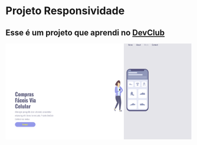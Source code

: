 <h1>Projeto Responsividade</h1>
<h2>Esse é um projeto que aprendi no <a href="https://rodolfomori.com.br/devclub">DevClub </a></h2>

<img src="https://github.com/Primedina/Primeiro-Projeto-Responsivo/blob/main/assets/tela%20principal.png?raw=true"/>
